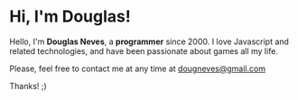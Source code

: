 # Hi, I'm Douglas!

Hello, I'm **Douglas Neves**, a **programmer** since 2000.
I love Javascript and related technologies, and have been passionate about games all my life.

Please, feel free to contact me at any time at dougneves@gmail.com

Thanks! ;)
